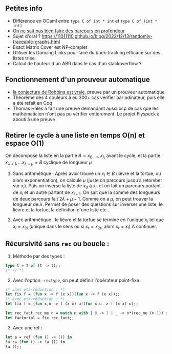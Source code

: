

## Petites info

- Différence en OCaml entre `type C of int * int` et `type C of (int * int)`
- [On ne sait pas bien faire des parcours en profondeur](https://11011110.github.io/blog/2013/12/17/stack-based-graph-traversal.html)
- Sujet d'oral ? https://11011110.github.io/blog/2022/12/13/randomly-traceable-graphs.html
- Exact Matrix Cover est NP-complet
- Utiliser les Dancing Links pour faire du back-tracking efficace sur des listes triée
- Calcul de hauteur d'un ABR dans le cas d'un stackoverflow ?
## Fonctionnement d'un prouveur automatique
- [la conjecture de Robbins est vraie](https://en.wikipedia.org/wiki/Robbins_algebra), preuve par un prouveur automatique
- Théorème des 4 couleurs à eu 300+ cas vérifier par odinateur, puis elle a été refait en Coq
- Thomas Hales à fait une preuve demandant aussi bcp de cas que les mathématicien n'ont pas pu vérifier entièrement. Le projet Flyspeck à abouti à une preuve 
## Retirer le cycle à une liste en temps O(n) et espace O(1)

On décompose la liste en la partie $A = x_0 , ... , x_\lambda$ avant le cycle, et la partie $x_{\lambda+1}, ... x_{\lambda+\mu} = B$ cyclique de longueur $\mu$
1. Sans arithmétique :
Après avoir trouvé un $x_i\in B$ (lièvre et la tortue, ou alors exponentiation), on calcule $\mu$ (juste on parcours jusqu’à retomber sur $x_i$).
Puis on inverse la liste de $x_0$ à $x_i$, et on fait un parcours partant de $x_i$ et un autre partant de $x_{i+1}$.
On sait que la somme des longueurs de deux parcours fait $2\lambda + \mu -1$.
Comme on a $\mu$, on peut trouver la longueur de $\lambda$.
Permet de poser des questions sur inverser une liste, le lièvre et la tortue, la définition d'une liste etc...

2. Avec arithmétique :
le lièvre et la tortue se termine en l'unique $x_i$ tel que $x_i = x_{2i}$ (unique dans le sens ou si $x_r = x_{2r}$, alors $x_r = x_i$)
A continuer.

## Récursivité sans `rec` ou boucle :
1. Méthode par des types :

```ocaml
type t = T of (t -> t);;
(* ?? *)
```
2. Avec l'option `-rectype`, on peut définir l'opérateur point-fixe :
```ocaml
(* sans eta-réduction : *)
let fix f = (fun x -> f (x x))(fun x -> f (x x));;
(* avec eta-réduction : *)
let fix f = (fun x,u -> f (x x) u)(fun x,u -> f (x x) u);;

let rec_fact rec_me n = match n with | 0 -> 1 | _ -> n*(rec_me (n-1)) in
let factorial = fix rec_fact;;
```
3. Avec une ref :
```ocaml
let a = ref (fun () -> ()) in
!a := (fun () -> !a ()) in
!a ();;
```
<!--stackedit_data:
eyJoaXN0b3J5IjpbLTExNDk5Nzg2NDYsLTE3MDEwNTczMDAsMT
k2NDM3MTk0XX0=
-->